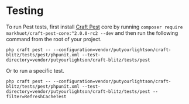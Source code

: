 # Testing

To run Pest tests, first install [Craft Pest](https://craft-pest.com/) core by running `composer require markhuot/craft-pest-core:^2.0.0-rc2 --dev` and then run the
following command from the root of your project.

```shell
php craft pest -- --configuration=vendor/putyourlightson/craft-blitz/tests/pest/phpunit.xml --test-directory=vendor/putyourlightson/craft-blitz/tests/pest
```

Or to run a specific test.

```shell
php craft pest -- --configuration=vendor/putyourlightson/craft-blitz/tests/pest/phpunit.xml --test-directory=vendor/putyourlightson/craft-blitz/tests/pest --filter=RefreshCacheTest
```
